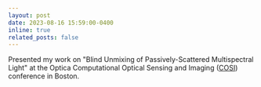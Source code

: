 ```yaml
---
layout: post
date: 2023-08-16 15:59:00-0400
inline: true
related_posts: false
---
```

Presented my work on "Blind Unmixing of Passively-Scattered Multispectral Light" at the Optica Computational Optical Sensing and Imaging (<a href="https://www.optica.org/events/congress/imaging_and_applied_optics_congress/program/computational_optical_sensing_and_imaging/">COSI</a>) conference in Boston.